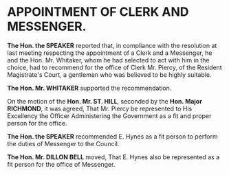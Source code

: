 # APPOINTMENT OF CLERK AND MESSENGER.

**The Hon. the SPEAKER** reported that, in compliance with the resolution at last meeting respecting the appointment of a Clerk and a Messenger, he and the Hon. Mr. Whitaker, whom he had selected to act with him in the choice, had to recommend for the office of Clerk Mr. Piercy, of the Resident Magistrate's Court, a gentleman who was believed to be highly suitable.

**The Hon. Mr. WHITAKER** supported the recommendation.

On the motion of the **Hon. Mr. ST. HILL**, seconded by the **Hon. Major RICHMOND**, it was agreed, That Mr. Piercy be represented to His Excellency the Officer Administering the Government as a fit and proper person for the office.

**The Hon. the SPEAKER** recommended E. Hynes as a fit person to perform the duties of Messenger to the Council.

**The Hon. Mr. DILLON BELL** moved, That E. Hynes also be represented as a fit person for the office of Messenger.